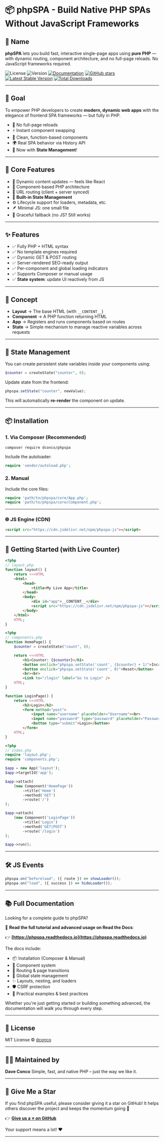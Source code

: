 # 📦 **phpSPA - Build Native PHP SPAs Without JavaScript Frameworks**

## 📛 **Name**

**phpSPA** lets you build fast, interactive single-page apps using **pure PHP** — with dynamic routing, component architecture, and no full-page reloads. No JavaScript frameworks required.

![License](https://img.shields.io/badge/license-MIT-blue.svg)
![Version](https://img.shields.io/badge/version-1.0.0-green.svg)
[![Documentation](https://readthedocs.org/projects/phpspa/badge/?version=latest)](https://phpspa.readthedocs.io)
[![GitHub stars](https://img.shields.io/github/stars/dconco/phpspa?style=social)](https://github.com/dconco/phpspa)
[![Latest Stable Version](https://img.shields.io/packagist/v/dconco/phpspa)](https://packagist.org/packages/dconco/phpspa)
[![Total Downloads](https://img.shields.io/packagist/dt/dconco/phpspa)](https://packagist.org/packages/dconco/phpspa)

---

## 🎯 **Goal**

To empower PHP developers to create **modern, dynamic web apps** with the elegance of frontend SPA frameworks — but fully in PHP.

* 🚫 No full-page reloads
* ⚡ Instant component swapping
* 🧱 Clean, function-based components
* 🌍 Real SPA behavior via History API
* 🧠 Now with **State Management**!

---

## 🧱 **Core Features**

* 🔄 Dynamic content updates — feels like React
* 🧩 Component-based PHP architecture
* 🔗 URL routing (client + server synced)
* 🧠 **Built-in State Management**
* ⚙️ Lifecycle support for loaders, metadata, etc.
* 🪶 Minimal JS: one small file
* 🔁 Graceful fallback (no JS? Still works)

---

## ✨ Features

* ✅ Fully PHP + HTML syntax
* ✅ No template engines required
* ✅ Dynamic GET & POST routing
* ✅ Server-rendered SEO-ready output
* ✅ Per-component and global loading indicators
* ✅ Supports Composer or manual usage
* ✅ **State system**: update UI reactively from JS

---

## 🧠 Concept

* **Layout** → The base HTML (with `__CONTENT__`)
* **Component** → A PHP function returning HTML
* **App** → Registers and runs components based on routes
* **State** → Simple mechanism to manage reactive variables across requests

---

## 🧩 State Management

You can create persistent state variables inside your components using:

```php
$counter = createState("counter", 0);
```

Update state from the frontend:

```js
phpspa.setState("counter", newValue);
```

This will automatically **re-render** the component on update.

---

## 📦 Installation

### 1. Via Composer (Recommended)

```bash
composer require dconco/phpspa
```

Include the autoloader:

```php
require 'vendor/autoload.php';
```

### 2. Manual

Include the core files:

```php
require 'path/to/phpspa/core/App.php';
require 'path/to/phpspa/core/Component.php';
```

---

### 🌐 JS Engine (CDN)

```html
<script src="https://cdn.jsdelivr.net/npm/phpspa-js"></script>
```

---

## 🚀 **Getting Started (with Live Counter)**

```php
<?php
// layout.php
function layout() {
    return <<<HTML
    <html>
        <head>
            <title>My Live App</title>
        </head>
        <body>
            <div id="app">__CONTENT__</div>
            <script src="https://cdn.jsdelivr.net/npm/phpspa-js"></script>
        </body>
    </html>
    HTML;
}
```

```php
<?php
// components.php
function HomePage() {
    $counter = createState("count", 0);

    return <<<HTML
        <h1>Counter: {$counter}</h1>
        <button onclick="phpspa.setState('count', {$counter} + 1)">Increase</button>
        <button onclick="phpspa.setState('count', 0)">Reset</button>
        <br><br>
        <Link to="/login" label="Go to Login" />
    HTML;
}

function LoginPage() {
    return <<<HTML
        <h2>Login</h2>
        <form method="post">
            <input name="username" placeholder="Username"><br>
            <input name="password" type="password" placeholder="Password"><br>
            <button type="submit">Login</button>
        </form>
    HTML;
}
```

```php
<?php
// index.php
require 'layout.php';
require 'components.php';

$app = new App('layout');
$app->targetId('app');

$app->attach(
    (new Component('HomePage'))
        ->title('Home')
        ->method('GET')
        ->route('/')
);

$app->attach(
    (new Component('LoginPage'))
        ->title('Login')
        ->method('GET|POST')
        ->route('/login')
);

$app->run();
```

---

## 🛠 JS Events

```js
phpspa.on("beforeload", ({ route }) => showLoader());
phpspa.on("load", ({ success }) => hideLoader());
```

---

## 📚 Full Documentation

Looking for a complete guide to phpSPA?

🔗 **Read the full tutorial and advanced usage on Read the Docs**:

👉 **[https://phpspa.readthedocs.io](https://phpspa.readthedocs.io)**

The docs include:

* 📦 Installation (Composer & Manual)
* 🧩 Component system
* 🔁 Routing & page transitions
* 🧠 Global state management
* ✨ Layouts, nesting, and loaders
* 🛡️ CSRF protection
* 🧪 Practical examples & best practices

Whether you're just getting started or building something advanced, the documentation will walk you through every step.

---

## 📘 License

MIT License © [dconco](https://github.com/dconco)

---

## 🧑‍💻 Maintained by

**Dave Conco**
Simple, fast, and native PHP – just the way we like it.

---

## 🌟 Give Me a Star

If you find phpSPA useful, please consider giving it a star on GitHub! It helps others discover the project and keeps the momentum going 🚀

👉 **[Give us a ⭐ on GitHub](https://github.com/dconco/phpspa)**

Your support means a lot! ❤️

---
